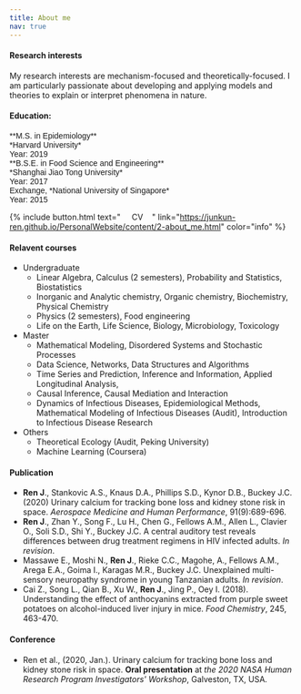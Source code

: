 ```yaml
---
title: About me
nav: true
---
```

#### Research interests
My research interests are mechanism-focused and theoretically-focused. I am particularly passionate about developing and applying models and theories to explain or interpret phenomena in nature. 


<!--
 <table border="1">
 <tr>
    <td><b style="font-size:15px">Interests</b></td>
    <td><b style="font-size:15px">Areas</b></td>
    <td><b style="font-size:15px">Methodology</b></td>
 </tr>
 <tr>
    <td> 
        - theoretical ecology <br/>
        - mathematical biology
    </td>
    <td>
        - Food-web  <br/>
        - Coexistence  <br/> 
        - Stability <br/>
        - Disease ecology<br/>
    </td>
 </tr>
</table>
-->

#### Education:
<span style="font-family: Helvetica; font-size:1em;">
    **M.S. in Epidemiology**<br/>
      *Harvard University*<br/>
      Year: 2019<br/>
    **B.S.E. in Food Science and Engineering**<br/>
      *Shanghai Jiao Tong University*<br/>
      Year: 2017<br/>
     Exchange, *National University of Singapore*<br/>
     Year: 2015
</span> 


{% include button.html text=" &nbsp; &nbsp; CV &nbsp; &nbsp;" link="https://junkun-ren.github.io/PersonalWebsite/content/2-about_me.html" color="info" %}


#### Relavent courses
- Undergraduate
	- Linear Algebra, Calculus (2 semesters), Probability and Statistics, Biostatistics
	- Inorganic and Analytic chemistry, Organic chemistry, Biochemistry, Physical Chemistry
	- Physics (2 semesters), Food engineering
	- Life on the Earth, Life Science, Biology, Microbiology, Toxicology
- Master
	- Mathematical Modeling, Disordered Systems and Stochastic Processes
	- Data Science, Networks, Data Structures and Algorithms
	- Time Series and Prediction, Inference and Information, Applied Longitudinal Analysis, 
	- Causal Inference, Causal Mediation and Interaction
	- Dynamics of Infectious Diseases, Epidemiological Methods, Mathematical Modeling of Infectious Diseases (Audit), Introduction to Infectious Disease Research
- Others
	- Theoretical Ecology (Audit, Peking University)
	- Machine Learning (Coursera)
	
#### Publication
- **Ren J**., Stankovic A.S., Knaus D.A., Phillips S.D., Kynor D.B., Buckey J.C. (2020) Urinary calcium for tracking bone loss and kidney stone risk in space. *Aerospace Medicine and Human Performance*, 91(9):689-696.
- **Ren J**., Zhan Y., Song F., Lu H., Chen G., Fellows A.M., Allen L., Clavier O., Soli S.D., Shi Y., Buckey J.C. A central auditory test reveals differences between drug treatment regimens in HIV infected adults. *In revision*.
- Massawe E., Moshi N., **Ren J**., Rieke C.C., Magohe, A., Fellows A.M., Arega E.A., Goima I., Karagas M.R., Buckey J.C. Unexplained multi-sensory neuropathy syndrome in young Tanzanian adults. *In revision*.
- Cai Z., Song L., Qian B., Xu W., **Ren J**., Jing P., Oey I. (2018). Understanding the effect of anthocyanins extracted from purple sweet potatoes on alcohol-induced liver injury in mice. *Food Chemistry*, 245, 463-470.

#### Conference
- Ren et al., (2020, Jan.). Urinary calcium for tracking bone loss and kidney stone risk in space. **Oral presentation**
at *the 2020 NASA Human Research Program Investigators' Workshop*, Galveston, TX, USA.

<!--
Introduction to Infectious Disease Research
Analysis of Genetic Association Studies
Genetic Epidemiology
Food Toxicology
The History and Concepts of Quantum Physics
-->






